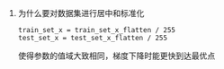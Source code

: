 1. 为什么要对数据集进行居中和标准化

   ```
   train_set_x = train_set_x_flatten / 255
   test_set_x = test_set_x_flatten / 255
   ```

   使得参数的值域大致相同，梯度下降时能更快到达最优点


